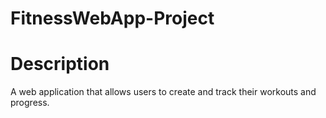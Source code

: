 # FitnessWebApp-Project

# Description
A web application that allows users to create and track their workouts and progress.
